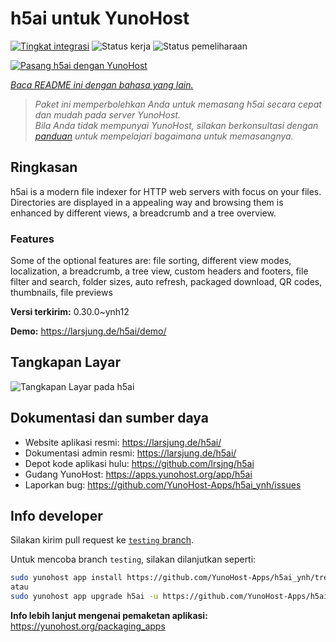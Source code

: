 <!--
N.B.: README ini dibuat secara otomatis oleh <https://github.com/YunoHost/apps/tree/master/tools/readme_generator>
Ini TIDAK boleh diedit dengan tangan.
-->

# h5ai untuk YunoHost

[![Tingkat integrasi](https://dash.yunohost.org/integration/h5ai.svg)](https://ci-apps.yunohost.org/ci/apps/h5ai/) ![Status kerja](https://ci-apps.yunohost.org/ci/badges/h5ai.status.svg) ![Status pemeliharaan](https://ci-apps.yunohost.org/ci/badges/h5ai.maintain.svg)

[![Pasang h5ai dengan YunoHost](https://install-app.yunohost.org/install-with-yunohost.svg)](https://install-app.yunohost.org/?app=h5ai)

*[Baca README ini dengan bahasa yang lain.](./ALL_README.md)*

> *Paket ini memperbolehkan Anda untuk memasang h5ai secara cepat dan mudah pada server YunoHost.*  
> *Bila Anda tidak mempunyai YunoHost, silakan berkonsultasi dengan [panduan](https://yunohost.org/install) untuk mempelajari bagaimana untuk memasangnya.*

## Ringkasan

h5ai is a modern file indexer for HTTP web servers with focus on your files. Directories are displayed in a appealing way and browsing them is enhanced by different views, a breadcrumb and a tree overview.

### Features

Some of the optional features are: file sorting, different view modes, localization, a breadcrumb, a tree view, custom headers and footers, file filter and search, folder sizes, auto refresh, packaged download, QR codes, thumbnails, file previews


**Versi terkirim:** 0.30.0~ynh12

**Demo:** <https://larsjung.de/h5ai/demo/>

## Tangkapan Layar

![Tangkapan Layar pada h5ai](./doc/screenshots/screenshot.jpg)

## Dokumentasi dan sumber daya

- Website aplikasi resmi: <https://larsjung.de/h5ai/>
- Dokumentasi admin resmi: <https://larsjung.de/h5ai/>
- Depot kode aplikasi hulu: <https://github.com/lrsjng/h5ai>
- Gudang YunoHost: <https://apps.yunohost.org/app/h5ai>
- Laporkan bug: <https://github.com/YunoHost-Apps/h5ai_ynh/issues>

## Info developer

Silakan kirim pull request ke [`testing` branch](https://github.com/YunoHost-Apps/h5ai_ynh/tree/testing).

Untuk mencoba branch `testing`, silakan dilanjutkan seperti:

```bash
sudo yunohost app install https://github.com/YunoHost-Apps/h5ai_ynh/tree/testing --debug
atau
sudo yunohost app upgrade h5ai -u https://github.com/YunoHost-Apps/h5ai_ynh/tree/testing --debug
```

**Info lebih lanjut mengenai pemaketan aplikasi:** <https://yunohost.org/packaging_apps>
